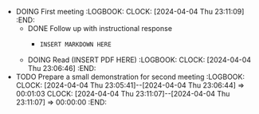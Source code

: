 - DOING First meeting
  :LOGBOOK:
  CLOCK: [2024-04-04 Thu 23:11:09]
  :END:
	- DONE Follow up with instructional response
		- ```markdown
		  INSERT MARKDOWN HERE
		  ```
	- DOING Read (INSERT PDF HERE)
	  :LOGBOOK:
	  CLOCK: [2024-04-04 Thu 23:06:46]
	  :END:
- TODO Prepare a small demonstration for second meeting
  :LOGBOOK:
  CLOCK: [2024-04-04 Thu 23:05:41]--[2024-04-04 Thu 23:06:44] =>  00:01:03
  CLOCK: [2024-04-04 Thu 23:11:07]--[2024-04-04 Thu 23:11:07] =>  00:00:00
  :END: